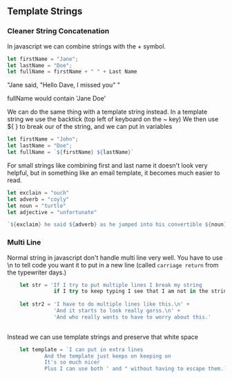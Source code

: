 ## Template Strings

### Cleaner String Concatenation

In javascript we can combine strings with the + symbol.
```js 
let firstName = "Jane";
let lastName = "Doe";
let fullName = firstName + " " + Last Name
```

"Jane said, \"Hello Dave, I missed you\" "

fullName would contain 'Jane Doe'

We can do the same thing with a template string instead.
In a template string we use the backtick (top left of keyboard on the ~ key)
We then use ${ } to break our of the string, and we can put in variables

```js
let firstName = "John";
let lastName = "Doe";
let fullName = `${firstName} ${lastName}`
```

For small strings like combining first and last name it doesn't look very helpful, but in something like an email template, it becomes much easier to read. 

```js
let exclain = "ouch"
let adverb = "coyly"
let noun = "turtle"
let adjective = "unfortunate"

`${exclaim} he said ${adverb} as he jumped into his convertible ${noun} and drove off with his ${adjective} wife.`
 ```           

### Multi Line
Normal string in javascript don't handle multi line very well.  You have to use \n to tell code you want it to put in a new line (called `carriage return` from the typewriter days.)

```js
    let str = 'If I try to put multiple lines I break my string
               if I try to keep typing I see that I am not in the string...' 
               
    let str2 = 'I have to do multiple lines like this.\n' +
               'And it starts to look really gorss.\n' + 
               'And who really wants to have to worry about this.'
                 
```

Instead we can use template strings and preserve that white space

```js
    let template = `I can put in extra lines
            And the template just keeps on keeping on
            It's so much nicer
            Plus I can use both ' and " without having to escape them.`
```